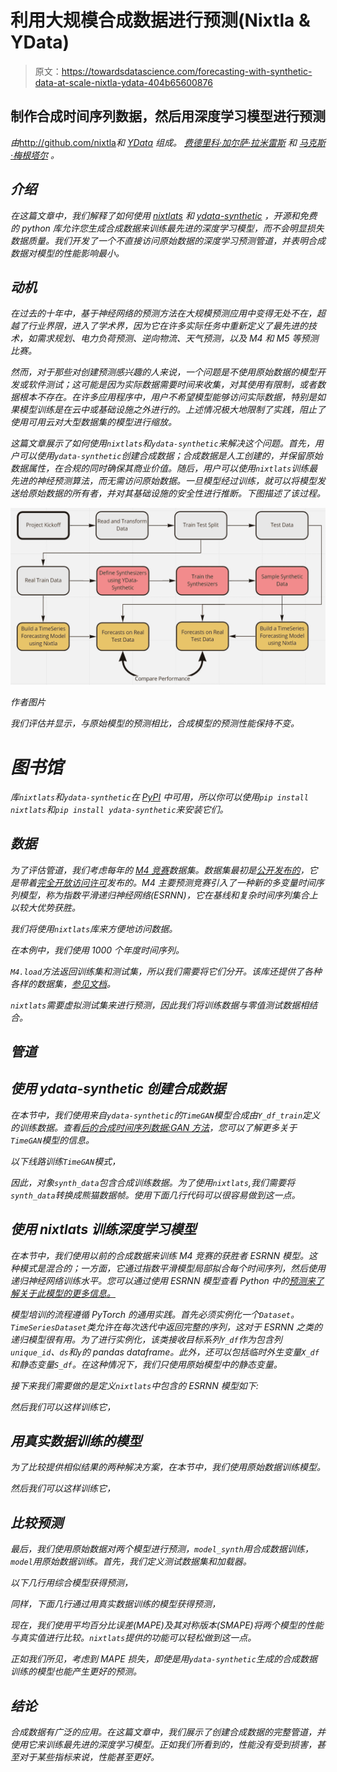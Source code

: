 # 利用大规模合成数据进行预测(Nixtla & YData)

> 原文：<https://towardsdatascience.com/forecasting-with-synthetic-data-at-scale-nixtla-ydata-404b65600876>

## 制作合成时间序列数据，然后用深度学习模型进行预测

*由*<http://github.com/nixtla>**和* [*YData*](http://YData.ai) *组成。* [*费德里科·加尔萨·拉米雷斯*](https://medium.com/u/2855bd3e0293?source=post_page-----404b65600876--------------------------------) *和* [*马克斯·梅根塔尔*](https://medium.com/u/76b639655285?source=post_page-----404b65600876--------------------------------) *。**

## *介绍*

*在这篇文章中，我们解释了如何使用 [nixtlats](https://github.com/Nixtla/nixtlats) 和 [ydata-synthetic](https://github.com/ydataai/ydata-synthetic) ，开源和免费的 python 库允许您生成合成数据来训练最先进的深度学习模型，而不会明显损失数据质量。我们开发了一个不直接访问原始数据的深度学习预测管道，并表明合成数据对模型的性能影响最小。*

## *动机*

*在过去的十年中，基于神经网络的预测方法在大规模预测应用中变得无处不在，超越了行业界限，进入了学术界，因为它在许多实际任务中重新定义了最先进的技术，如需求规划、电力负荷预测、逆向物流、天气预测，以及 M4 和 M5 等预测比赛。*

*然而，对于那些对创建预测感兴趣的人来说，一个问题是不使用原始数据的模型开发或软件测试；这可能是因为实际数据需要时间来收集，对其使用有限制，或者数据根本不存在。在许多应用程序中，用户不希望模型能够访问实际数据，特别是如果模型训练是在云中或基础设施之外进行的。上述情况极大地限制了实践，阻止了使用可用云对大型数据集的模型进行缩放。*

*这篇文章展示了如何使用`nixtlats`和`ydata-synthetic`来解决这个问题。首先，用户可以使用`ydata-synthetic`创建合成数据；合成数据是人工创建的，并保留原始数据属性，在合规的同时确保其商业价值。随后，用户可以使用`nixtlats`训练最先进的神经预测算法，而无需访问原始数据。一旦模型经过训练，就可以将模型发送给原始数据的所有者，并对其基础设施的安全性进行推断。下图描述了该过程。*

*![](img/f97bdc0de65a94cc8b7b743e7c607415.png)*

*作者图片*

*我们评估并显示，与原始模型的预测相比，合成模型的预测性能保持不变。*

# *图书馆*

*库`nixtlats`和`ydata-synthetic`在 [PyPI](https://pypi.org/project/nixtlats/) 中可用，所以你可以使用`pip install nixtlats`和`pip install ydata-synthetic`来安装它们。*

## *数据*

*为了评估管道，我们考虑每年的 [M4 竞赛](https://www.kaggle.com/yogesh94/m4-forecasting-competition-dataset)数据集。数据集最初是[公开发布的](https://github.com/Mcompetitions/M4-methods)，它是带着[完全开放访问许可](https://github.com/Mcompetitions/M4-methods/issues/16)发布的。M4 主要预测竞赛引入了一种新的多变量时间序列模型，称为指数平滑递归神经网络(ESRNN)，它在基线和复杂时间序列集合上以较大优势获胜。*

*我们将使用`nixtlats`库来方便地访问数据。*

*在本例中，我们使用 1000 个年度时间序列。*

*`M4.load`方法返回训练集和测试集，所以我们需要将它们分开。该库还提供了各种各样的数据集，[参见文档](https://nixtla.github.io/nixtlats)。*

*`nixtlats`需要虚拟测试集来进行预测，因此我们将训练数据与零值测试数据相结合。*

## *管道*

## *使用 ydata-synthetic 创建合成数据*

*在本节中，我们使用来自`ydata-synthetic`的`TimeGAN`模型合成由`Y_df_train`定义的训练数据。查看[后的合成时间序列数据:GAN 方法](/synthetic-time-series-data-a-gan-approach-869a984f2239)，您可以了解更多关于`TimeGAN`模型的信息。*

*以下线路训练`TimeGAN`模式，*

*因此，对象`synth_data`包含合成训练数据。为了使用`nixtlats`,我们需要将`synth_data`转换成熊猫数据帧。使用下面几行代码可以很容易做到这一点。*

## *使用 nixtlats 训练深度学习模型*

*在本节中，我们使用以前的合成数据来训练 M4 竞赛的获胜者 ESRNN 模型。这种模式是混合的；一方面，它通过指数平滑模型局部拟合每个时间序列，然后使用递归神经网络训练水平。您可以通过使用 ESRNN 模型查看 Python 中的[预测来了解关于此模型的更多信息。](https://medium.com/analytics-vidhya/forecasting-in-python-with-esrnn-model-75f7fae1d242)*

*模型培训的流程遵循 PyTorch 的通用实践。首先必须实例化一个`Dataset`。`TimeSeriesDataset`类允许在每次迭代中返回完整的序列，这对于 ESRNN 之类的递归模型很有用。为了进行实例化，该类接收目标系列`Y_df`作为包含列`unique_id`、`ds`和`y`的 pandas dataframe。此外，还可以包括临时外生变量`X_df`和静态变量`S_df`。在这种情况下，我们只使用原始模型中的静态变量。*

*接下来我们需要做的是定义`nixtlats`中包含的 ESRNN 模型如下:*

*然后我们可以这样训练它，*

## *用真实数据训练的模型*

*为了比较提供相似结果的两种解决方案，在本节中，我们使用原始数据训练模型。*

*然后我们可以这样训练它，*

## *比较预测*

*最后，我们使用原始数据对两个模型进行预测，`model_synth`用合成数据训练，`model`用原始数据训练。首先，我们定义测试数据集和加载器。*

*以下几行用综合模型获得预测，*

*同样，下面几行通过用真实数据训练的模型获得预测，*

*现在，我们使用平均百分比误差(MAPE)及其对称版本(SMAPE)将两个模型的性能与真实值进行比较。`nixtlats`提供的功能可以轻松做到这一点。*

*正如我们所见，考虑到 MAPE 损失，即使是用`ydata-synthetic`生成的合成数据训练的模型也能产生更好的预测。*

## *结论*

*合成数据有广泛的应用。在这篇文章中，我们展示了创建合成数据的完整管道，并使用它来训练最先进的深度学习模型。正如我们所看到的，性能没有受到损害，甚至对于某些指标来说，性能甚至更好。*